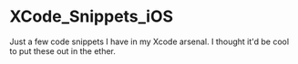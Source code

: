 # XCode_Snippets_iOS
Just a few code snippets I have in my Xcode arsenal. I thought it'd be cool to put these out in the ether.
